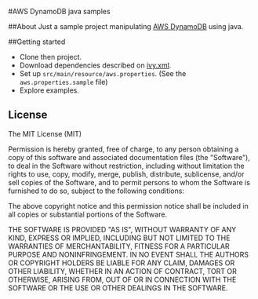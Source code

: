 #AWS DynamoDB java samples

##About
Just a sample project manipulating [AWS DynamoDB](http://aws.amazon.com/dynamodb/) using java.

##Getting started
* Clone then project.
* Download dependencies described on [ivy.xml](http://ant.apache.org/ivy/).
* Set up `src/main/resource/aws.properties`. (See the `aws.properties.sample` file)
* Explore examples.

## License
The MIT License (MIT)

Permission is hereby granted, free of charge, to any person obtaining a copy
of this software and associated documentation files (the "Software"), to deal
in the Software without restriction, including without limitation the rights
to use, copy, modify, merge, publish, distribute, sublicense, and/or sell
copies of the Software, and to permit persons to whom the Software is
furnished to do so, subject to the following conditions:

The above copyright notice and this permission notice shall be included in
all copies or substantial portions of the Software.

THE SOFTWARE IS PROVIDED "AS IS", WITHOUT WARRANTY OF ANY KIND, EXPRESS OR
IMPLIED, INCLUDING BUT NOT LIMITED TO THE WARRANTIES OF MERCHANTABILITY,
FITNESS FOR A PARTICULAR PURPOSE AND NONINFRINGEMENT. IN NO EVENT SHALL THE
AUTHORS OR COPYRIGHT HOLDERS BE LIABLE FOR ANY CLAIM, DAMAGES OR OTHER
LIABILITY, WHETHER IN AN ACTION OF CONTRACT, TORT OR OTHERWISE, ARISING FROM,
OUT OF OR IN CONNECTION WITH THE SOFTWARE OR THE USE OR OTHER DEALINGS IN
THE SOFTWARE.